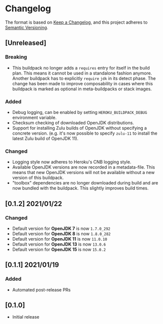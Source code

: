 # Changelog
The format is based on [Keep a Changelog](https://keepachangelog.com/en/1.0.0/),
and this project adheres to [Semantic Versioning](https://semver.org/spec/v2.0.0.html).

## [Unreleased]
### Breaking
* This buildpack no longer adds a `requires` entry for itself in the build plan. This means it cannot be used in a
  standalone fashion anymore. Another buildpack has to explicitly `require` `jdk` in its detect phase. The change has
  been made to improve composability in cases where this buildpack is marked as optional in meta-buildpacks or stack
  images.

### Added
* Debug logging, can be enabled by setting `HEROKU_BUILDPACK_DEBUG` environment variable.
* Checksum checking of downloaded OpenJDK distributions.
* Support for installing Zulu builds of OpenJDK without specifying a concrete version. (e.g. it's now possible to
  specify `zulu-11` to install the latest Zulu build of OpenJDK 11).

### Changed
* Logging style now adheres to Heroku's CNB logging style.
* Available OpenJDK versions are now recorded in a metadata-file. This means that new OpenJDK versions will not be
  available without a new version of this buildpack.
* "toolbox" dependencies are no longer downloaded during build and are now bundled with the buildpack. This slightly
  improves build times.

## [0.1.2] 2021/01/22
### Changed
* Default version for **OpenJDK 7** is now `1.7.0_292`
* Default version for **OpenJDK 8** is now `1.8.0_282`
* Default version for **OpenJDK 11** is now `11.0.10`
* Default version for **OpenJDK 13** is now `13.0.6`
* Default version for **OpenJDK 15** is now `15.0.2`

## [0.1.1] 2021/01/19
### Added
* Automated post-release PRs

## [0.1.0]
* Initial release
